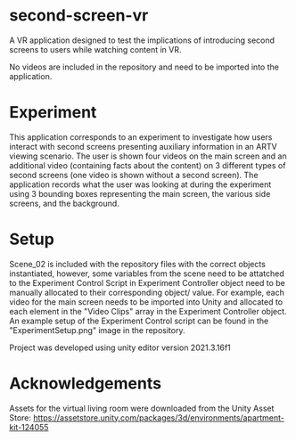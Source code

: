 # second-screen-vr
A VR application designed to test the implications of introducing second screens to users while watching content in VR.

No videos are included in the repository and need to be imported into the application.

# Experiment 

This application corresponds to an experiment to investigate how users interact with second screens presenting auxiliary information in an ARTV viewing scenario. The user is shown four videos on the main screen and an additional video (containing facts about the content) on 3 different types of second screens (one video is shown without a second screen). The application records what the user was looking at during the experiment using 3 bounding boxes representing the main screen, the various side screens, and the background.

# Setup

Scene_02 is included with the repository files with the correct objects instantiated, however, some variables from the scene need to be attatched to the Experiment Control Script in Experiment Controller object need to be manually allocated to their corresponding object/ value. For example, each video for the main screen needs to be imported into Unity and allocated to each element in the "Video Clips" array in the Experiment Controller object. An example setup of the Experiment Control script can be found in the "ExperimentSetup.png" image in the repository.

Project was developed using unity editor version 2021.3.16f1

# Acknowledgements

Assets for the virtual living room were downloaded from the Unity Asset Store: https://assetstore.unity.com/packages/3d/environments/apartment-kit-124055

